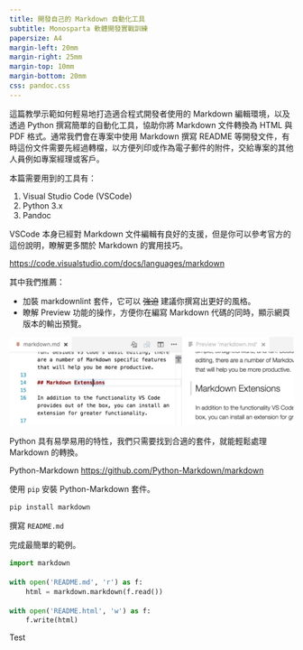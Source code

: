```yaml
---
title: 開發自己的 Markdown 自動化工具
subtitle: Monosparta 軟體開發實戰訓練
papersize: A4
margin-left: 20mm
margin-right: 25mm
margin-top: 10mm
margin-bottom: 20mm
css: pandoc.css
---
```


這篇教學示範如何輕易地打造適合程式開發者使用的 Markdown 編輯環境，以及透過 Python 撰寫簡單的自動化工具，協助你將 Markdown 文件轉換為 HTML 與 PDF 格式。通常我們會在專案中使用 Markdown 撰寫 README 等開發文件，有時這份文件需要先經過轉檔，以方便列印或作為電子郵件的附件，交給專案的其他人員例如專案經理或客戶。

本篇需要用到的工具有：

1. Visual Studio Code (VSCode)
2. Python 3.x
3. Pandoc

VSCode 本身已經對 Markdown 文件編輯有良好的支援，但是你可以參考官方的這份說明，瞭解更多關於 Markdown 的實用技巧。

https://code.visualstudio.com/docs/languages/markdown

其中我們推薦：

* 加裝 markdownlint 套件，它可以 ~~強迫~~ 建議你撰寫出更好的風格。
* 瞭解 Preview 功能的操作，方便你在編寫 Markdown 代碼的同時，顯示網頁版本的輸出預覽。

![vscode + markdown](vscode-markdown.jpg)

Python 具有易學易用的特性，我們只需要找到合適的套件，就能輕鬆處理 Markdown 的轉換。

Python-Markdown
https://github.com/Python-Markdown/markdown

使用 `pip` 安裝 Python-Markdown 套件。

``` bash
pip install markdown
```

撰寫 `README.md`

完成最簡單的範例。

``` python
import markdown

with open('README.md', 'r') as f:
    html = markdown.markdown(f.read())

with open('README.html', 'w') as f:
    f.write(html)
```

<!--# /Applications/Google\ Chrome.app/Contents/MacOS/Google\ Chrome --headless --print-to-pdf=README.pdf --disable-gpu README.html -->

Test
